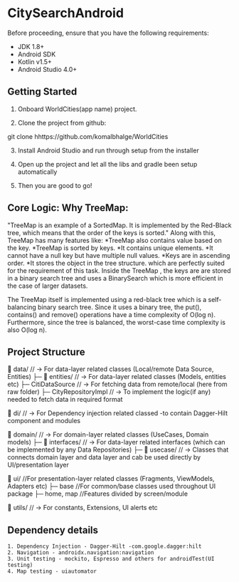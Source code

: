 # CitySearchAndroid
Before proceeding, ensure that you have the following requirements:

- JDK 1.8+
- Android SDK
- Kotlin v1.5+
- Android Studio 4.0+

## Getting Started

1. Onboard WorldCities(app name) project.

2. Clone the project from github:

git clone 
hhttps://github.com/komalbhalge/WorldCities

3. Install Android Studio and run through setup from the installer

4. Open up the project and let all the libs and gradle been setup automatically

5. Then you are good to go!
## Core Logic: Why TreeMap:

"TreeMap is an example of a SortedMap.
It is implemented by the Red-Black tree, which means that the order of the keys is sorted." 
Along with this, TreeMap has many features like: 
    *TreeMap also contains value based on the key.
    *TreeMap is sorted by keys.
    *It contains unique elements.
    *It cannot have a null key but have multiple null values.
    *Keys are in ascending order.
    *It stores the object in the tree structure.
which are perfectly suited for the requirement of this task.
Inside the TreeMap , the keys are are stored in a binary search tree
and uses a BinarySearch which is more efficient in the case of larger datasets.

The TreeMap itself is implemented using a red-black tree which is a self-balancing binary search tree.
Since it uses a binary tree, the put(), contains() and remove() operations have a time complexity of O(log n).
Furthermore, since the tree is balanced, the worst-case time complexity is also O(log n).

## Project Structure
 📂 data/            // → For data-layer related classes (Local/remote Data Source, Entities)
        ├─ 📂 entities/         // → For data-layer related classes (Models, entities etc)
             ├─ CitiDataSource  // → For fetching data from remote/local (here from raw folder)
             ├─ CityRepositoryImpl  // → To implement the logic(if any) needed to fetch data in required format
             
 📂 di/        // → For Dependency injection related classed -to contain Dagger-Hilt component and modules

 📂 domain/           // → For domain-layer related classes (UseCases, Domain models)
        ├─ 📂 interfaces/   // → For data-layer related interfaces (which can be implemented by any Data Repositories)
        ├─ 📂 usecase/     // → Classes that connects domain layer and data layer and cab be used directly by UI/presentation layer

📂 ui/         //For presentation-layer related classes (Fragments, ViewModels, Adapters etc)
        ├─ base   //For common/base classes used throughout UI package
        ├─ home, map  //Features divided by screen/module
              
📂 utils/        // → For constants, Extensions, UI alerts etc
            
## Dependency details
    1. Dependency Injection - Dagger-Hilt -com.google.dagger:hilt
    2. Navigation - androidx.navigation:navigation
    3. Unit testing - mockito, Espresso and others for androidTest(UI testing)
    4. Map testing - uiautomator
